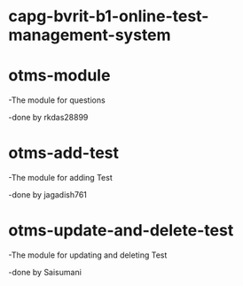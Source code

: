 # capg-bvrit-b1-online-test-management-system

# otms-module
-The module for questions

-done by rkdas28899

# otms-add-test
-The module for adding Test

-done by jagadish761

# otms-update-and-delete-test
-The module for updating and deleting Test

-done by Saisumani
